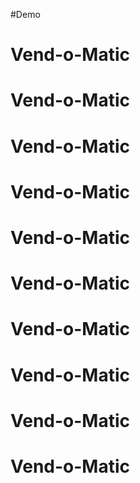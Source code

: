 #Demo
# Vend-o-Matic
# Vend-o-Matic
# Vend-o-Matic
# Vend-o-Matic
# Vend-o-Matic
# Vend-o-Matic
# Vend-o-Matic
# Vend-o-Matic
# Vend-o-Matic
# Vend-o-Matic
